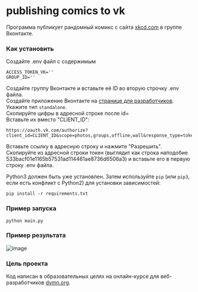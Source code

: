 # publishing comics to vk
Программа публикует рандомный комикс с сайта [xkcd.com](https://xkcd.com/) в группе Вконтакте. 

### Как установить

Создайте .env файл с содержимым
```
ACCESS_TOKEN_VK=''
GROUP_ID=''
```
Создайте группу Вконтакте и вставьте её ID во вторую строчку .env файла. <br/>
Создайте приложение Вконтакте на [странице для разработчиков](https://vk.com/apps?act=manage). Укажите тип ```standalone```. <br/>
Cкопируйте цифры в адресной строке после id= <br/>
Вставьте их вместо "CLIENT_ID":
```
https://oauth.vk.com/authorize?client_id=CLIENT_ID&scope=photos,groups,offline,wall&response_type=token
```
Вставьте ссылку в адресную строку и нажмите "Разрешить". <br/>
Скопируйте из адресной строки токен (выглядит как строка наподобие 533bacf01e1165b57531ad114461ae8736d6506a3) и вставьте его в первую строку  .env файла. <br/>

Python3 должен быть уже установлен. 
Затем используйте `pip` (или `pip3`, если есть конфликт с Python2) для установки зависимостей:
```
pip install -r requirements.txt
```

### Пример запуска
```
python main.py
```

### Пример результата
![image](https://user-images.githubusercontent.com/52741545/116143089-5e036580-a6e3-11eb-904e-629603a6ae07.png)


### Цель проекта

Код написан в образовательных целях на онлайн-курсе для веб-разработчиков [dvmn.org](https://dvmn.org/).
